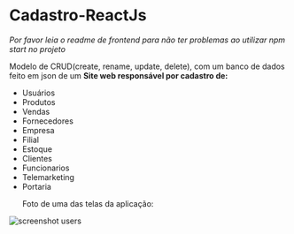 # Cadastro-ReactJs
*Por favor leia o readme de frontend para não ter problemas ao utilizar npm start no projeto* <p>
Modelo de CRUD(create, rename, update, delete), com um banco de dados feito em json de um **Site web responsável por cadastro de:** <p>
* Usuários
* Produtos
* Vendas
* Fornecedores
* Empresa
* Filial
* Estoque
* Clientes
* Funcionarios
* Telemarketing
* Portaria <p>
Foto de uma das telas da aplicação:
  <p>
![screenshot users](https://github.com/Nerd0000/Cadastro-ReactJs/blob/master/screenshot%20users.png)
